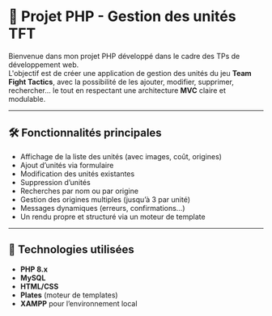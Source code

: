 # 🎯 Projet PHP - Gestion des unités TFT

Bienvenue dans mon projet PHP développé dans le cadre des TPs de développement web.  
L'objectif est de créer une application de gestion des unités du jeu **Team Fight Tactics**, avec la possibilité de les ajouter, modifier, supprimer, rechercher... le tout en respectant une architecture **MVC** claire et modulable.

---

## 🛠️ Fonctionnalités principales

- Affichage de la liste des unités (avec images, coût, origines)
- Ajout d’unités via formulaire
- Modification des unités existantes
- Suppression d’unités
- Recherches par nom ou par origine
- Gestion des origines multiples (jusqu’à 3 par unité)
- Messages dynamiques (erreurs, confirmations…)
- Un rendu propre et structuré via un moteur de template

---

## 🔧 Technologies utilisées

- **PHP 8.x**
- **MySQL**
- **HTML/CSS**
- **Plates** (moteur de templates)
- **XAMPP** pour l’environnement local
